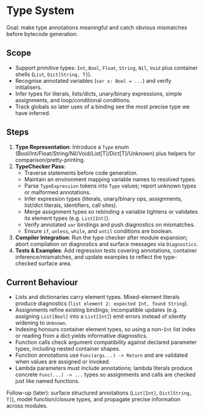 # Type System

Goal: make type annotations meaningful and catch obvious mismatches before bytecode generation.

## Scope

- Support primitive types: `Int`, `Bool`, `Float`, `String`, `Nil`, `Void` plus container shells (`List`, `Dict[String, T]`).
- Recognise annotated variables (`var x: Bool = ...`) and verify initialisers.
- Infer types for literals, lists/dicts, unary/binary expressions, simple assignments, and loop/conditional conditions.
- Track globals so later uses of a binding see the most precise type we have inferred.

## Steps

1. **Type Representation**: Introduce a `Type` enum (Bool/Int/Float/String/Nil/Void/List[T]/Dict[T]/Unknown) plus helpers for comparison/pretty-printing.
2. **TypeChecker Pass**:
   - Traverse statements before code generation.
   - Maintain an environment mapping variable names to resolved types.
   - Parse `TypeExpression` tokens into `Type` values; report unknown types or malformed annotations.
   - Infer expression types (literals, unary/binary ops, assignments, list/dict literals, identifiers, call sites).
   - Merge assignment types so rebinding a variable tightens or validates its element types (e.g. `List[Int]`).
   - Verify annotated `var` bindings and push diagnostics on mismatches.
   - Ensure `if`, `unless`, `while`, and `until` conditions are boolean.
3. **Compiler Integration**: Run the type checker after module expansion; abort compilation on diagnostics and surface messages via `Diagnostics`.
4. **Tests & Examples**: Add regression tests covering annotations, container inference/mismatches, and update examples to reflect the type-checked surface area.

## Current Behaviour

- Lists and dictionaries carry element types. Mixed-element literals produce diagnostics (`list element 2: expected Int, found String`).
- Assignments refine existing bindings; incompatible updates (e.g. assigning `List[Bool]` into a `List[Int]`) emit errors instead of silently widening to `Unknown`.
- Indexing honours container element types, so using a non-`Int` list index or reading from a dict yields informative diagnostics.
- Function calls check argument compatibility against declared parameter types, including nested container shapes.
- Function annotations use `Func(args...) -> Return` and are validated when values are assigned or invoked.
- Lambda parameters must include annotations; lambda literals produce concrete `Func(...) -> ...` types so assignments and calls are checked just like named functions.

Follow-up (later): surface structured annotations (`List[Int]`, `Dict[String, T]`), model function/closure types, and propagate precise information across modules.
